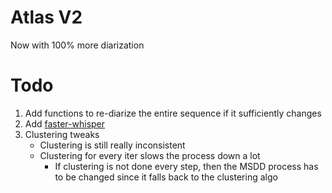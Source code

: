 # Atlas V2

Now with 100% more diarization

# Todo
1. Add functions to re-diarize the entire sequence if it sufficiently changes
2. Add [faster-whisper](https://github.com/SYSTRAN/faster-whisper)
3. Clustering tweaks
    * Clustering is still really inconsistent
    * Clustering for every iter slows the process down a lot
        * If clustering is not done every step, then the MSDD process has to be changed since it falls back to the clustering algo
